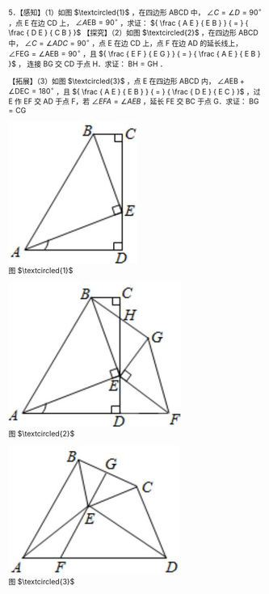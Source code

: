 5．【感知】（1）如图 $\textcircled{1}$ ，在四边形 ABCD 中， $\angle C = \angle D = 9 0 ^ { \circ }$ ，点 E 在边 CD 上， $\angle A { \mathrm { E B } } { = } 9 0 ^ { \circ }$ ，求证： ${ \frac { A E } { E B } } { = } { \frac { D E } { C B } }$ 【探究】（2）如图 $\textcircled{2}$ ，在四边形 ABCD 中， $\angle C = \angle A D C = 9 0 ^ { \circ }$ ，点 E 在边 CD 上，点 F 在边 AD 的延长线上，$\angle \mathrm { F E G } = \angle \mathrm { A E B } = 9 0 ^ { \circ }$ ，且 ${ \frac { E F } { E G } } { = } { \frac { A E } { E B } }$ ， 连接 BG 交 CD 于点 H．求证： $\mathrm { B H { = } G H }$ ．

【拓展】（3）如图 $\textcircled{3}$ ，点 E 在四边形 ABCD 内， $\angle A \mathrm { E B } + \angle \mathrm { D E C } = 1 8 0 ^ { \circ }$ ，且 ${ \frac { A E } { E B } } { = } { \frac { D E } { E C } }$ ，过 E 作 EF 交 AD 于点 F，若 $\angle E F A = \angle A E B$ ，延长 FE 交 BC 于点 G．求证： $\mathrm { B G } { = } \mathrm { C G }$

![](<../../qs_image_DB/专题1-1_一网打尽全等三角形模型_·十个模型（解析版）/907d556e98abc47ff16c75aae7ad2d92208887d8700dc5ce6b7ccbabb75576ed.jpg>)  
图 $\textcircled{1}$

![](<../../qs_image_DB/专题1-1_一网打尽全等三角形模型_·十个模型（解析版）/524dc7debe00563ca5fbf0a62ee78ae309094b337a3de534f78e9c934222ff21.jpg>)  
图 $\textcircled{2}$

![](<../../qs_image_DB/专题1-1_一网打尽全等三角形模型_·十个模型（解析版）/f0023edf2c83f25b7c13a3d15ea41824b4c8b6e0dc2ea971989bd8b56c12cc9a.jpg>)  
图 $\textcircled{3}$
